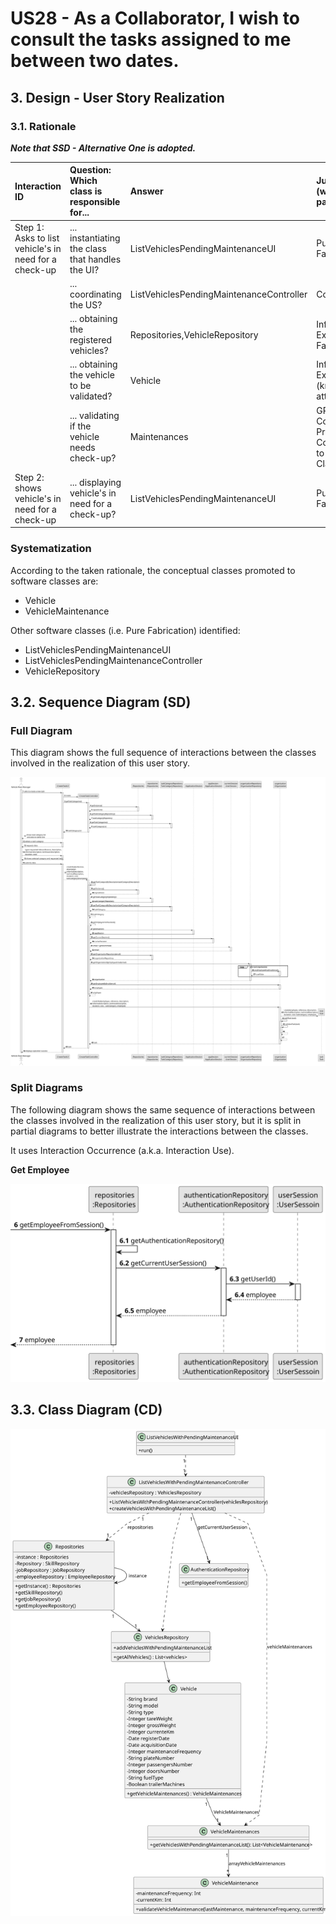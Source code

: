 # US28 - As a Collaborator, I wish to consult the tasks assigned to me between two dates.

## 3. Design - User Story Realization 

### 3.1. Rationale

_**Note that SSD - Alternative One is adopted.**_

| Interaction ID                                        | Question: Which class is responsible for...      | Answer                                   | Justification (with patterns)                                     |
|:------------------------------------------------------|:-------------------------------------------------|:-----------------------------------------|:------------------------------------------------------------------|
| Step 1: Asks to list vehicle's in need for a check-up | ... instantiating the class that handles the UI? | ListVehiclesPendingMaintenanceUI         | Pure Fabrication                                                  |
|                                                       | ... coordinating the US?                         | ListVehiclesPendingMaintenanceController | Controller                                                        |
|                                                       | ... obtaining the registered vehicles?           | Repositories,VehicleRepository           | Information Expert, Pure Fabrication                              |
|                                                       | ... obtaining the vehicle to be validated?       | Vehicle                                  | Information Expert (knows all its attributes)                     |
|                                                       | ... validating if the vehicle needs check-up?    | Maintenances                             | GRASP, Low Coupling, Promotion of Collections to Software Classes |
| Step 2: shows vehicle's in need for a check-up        | ... displaying vehicle's in need for a check-up? | ListVehiclesPendingMaintenanceUI         | Pure Fabrication                                                  |

### Systematization ##

According to the taken rationale, the conceptual classes promoted to software classes are: 

* Vehicle
* VehicleMaintenance

Other software classes (i.e. Pure Fabrication) identified: 

* ListVehiclesPendingMaintenanceUI  
* ListVehiclesPendingMaintenanceController
* VehicleRepository


## 3.2. Sequence Diagram (SD)


### Full Diagram

This diagram shows the full sequence of interactions between the classes involved in the realization of this user story.

![Sequence Diagram - Full](svg/us28-sequence-diagram-full.svg)

### Split Diagrams

The following diagram shows the same sequence of interactions between the classes involved in the realization of this user story, but it is split in partial diagrams to better illustrate the interactions between the classes.

It uses Interaction Occurrence (a.k.a. Interaction Use).

**Get Employee**

![Sequence Diagram - Partial - Get Employee](svg/us28-sequence-diagram-partial-get-employee.svg)

## 3.3. Class Diagram (CD)

![Class Diagram](svg/us28-class-diagram.svg)